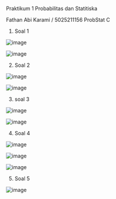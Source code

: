 Praktikum 1 Probabilitas dan Statitiska

Fathan Abi Karami / 5025211156
ProbStat C

1. Soal 1

![image](https://user-images.githubusercontent.com/90834092/236330511-e49de419-b9a5-4382-b847-e469b93ec334.png)

![image](https://user-images.githubusercontent.com/90834092/236330728-5aab703f-bdaa-4d1e-8101-2656dba333ec.png)

2. Soal 2

![image](https://user-images.githubusercontent.com/90834092/236330786-a24cf223-cd88-4071-bd12-031eedcd5bed.png)

![image](https://user-images.githubusercontent.com/90834092/236330825-52661b98-9505-4549-aea7-e3b57d5c6cce.png)

3. soal 3

![image](https://user-images.githubusercontent.com/90834092/236330883-6ddce326-450c-46c3-86fe-7e14d0836970.png)

![image](https://user-images.githubusercontent.com/90834092/236330914-85826dde-49de-4bfa-8b4e-e32739935efc.png)

4. Soal 4

![image](https://user-images.githubusercontent.com/90834092/236331043-488ad83d-b903-4c49-8d5a-47636c9bf097.png)

![image](https://user-images.githubusercontent.com/90834092/236331123-21fc59ed-ab43-4096-ae96-400e3b4c9a3e.png)

![image](https://user-images.githubusercontent.com/90834092/236331065-603190c1-78a5-4fdc-8e4a-0f7e02746635.png)

5. Soal 5

![image](https://user-images.githubusercontent.com/90834092/236331196-ac8467fb-4d93-4b98-a3b8-1063e3028cbd.png)




